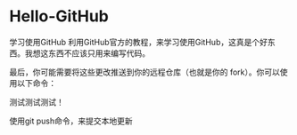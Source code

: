 # Hello-GitHub
学习使用GitHub
利用GitHub官方的教程，来学习使用GitHub，这真是个好东西。我想这东西不应该只用来编写代码。

最后，你可能需要将这些更改推送到你的远程仓库（也就是你的 fork）。你可以使用以下命令：

测试测试测试！

使用git push命令，来提交本地更新